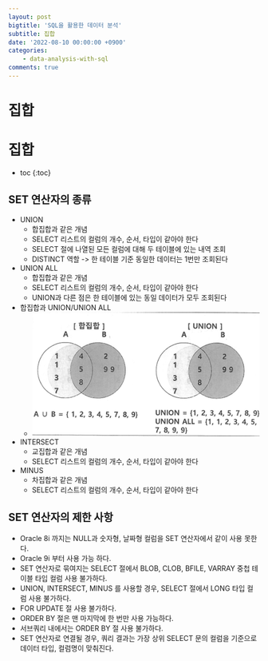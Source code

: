 ```yaml
---
layout: post
bigtitle: 'SQL을 활용한 데이터 분석'
subtitle: 집합
date: '2022-08-10 00:00:00 +0900'
categories:
    - data-analysis-with-sql
comments: true
---
```


                                                  
# 집합

# 집합
* toc
{:toc}

## SET 연산자의 종류
+ UNION
  + 합집합과 같은 개념
  + SELECT 리스트의 컬럼의 개수, 순서, 타입이 같아야 한다
  + SELECT 절에 나열된 모든 컬럼에 대해 두 테이블에 있는 내역 조회
  + DISTINCT 역할 -> 한 테이블 기준 동일한 데이터는 1번만 조회된다
+ UNION ALL
  + 합집합과 같은 개념
  + SELECT 리스트의 컬럼의 개수, 순서, 타입이 같아야 한다
  + UNION과 다른 점은 한 테이블에 있는 동일 데이터가 모두 조회된다
+ 합집합과 UNION/UNION ALL
  + ![set](/assets/img/data-analysis-with-sql/set.png)
+ INTERSECT
  + 교집합과 같은 개념
  + SELECT 리스트의 컬럼의 개수, 순서, 타입이 같아야 한다
+ MINUS
  + 차집합과 같은 개념
  + SELECT 리스트의 컬럼의 개수, 순서, 타입이 같아야 한다

## SET 연산자의 제한 사항
+ Oracle 8i 까지는 NULL과 숫자형, 날짜형 컬럼을 SET 연산자에서 같이 사용 못한다.
+ Oracle 9i 부터 사용 가능 하다.
+ SET 연산자로 묶여지는 SELECT 절에서 BLOB, CLOB, BFILE, VARRAY 중첩 테이블 타입 컬럼 사용 불가하다.
+ UNION, INTERSECT, MINUS 를 사용할 경우, SELECT 절에서 LONG 타입 컬럼 사용 불가하다.
+ FOR UPDATE 절 사용 불가하다.
+ ORDER BY 절은 맨 마지막에 한 번만 사용 가능하다.
+ 서브쿼리 내에서는 ORDER BY 절 사용 불가하다.
+ SET 연산자로 연결될 경우, 쿼리 결과는 가장 상위 SELECT 문의 컬럼을 기준으로 데이터 타입, 컬럼명이 맞춰진다.
